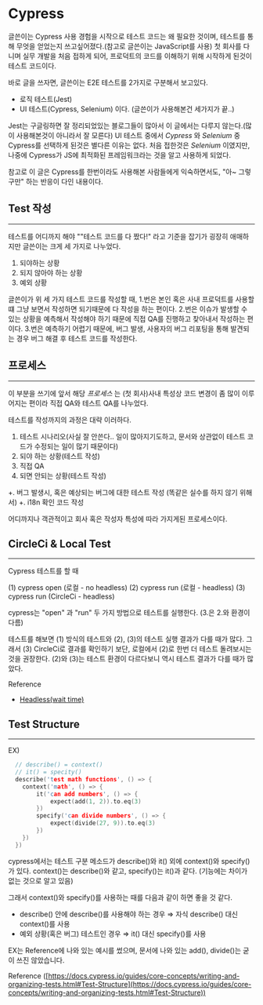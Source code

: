 # Cypress

글쓴이는 Cypress 사용 경험을 시작으로 테스트 코드는 왜 필요한 것이며, 테스트를 통해 무엇을 얻었는지 쓰고싶어졌다.(참고로 글쓴이는 JavaScript를 사용)
첫 회사를 다니며 실무 개발을 처음 접하게 되어, 프로덕트의 코드를 이해하기 위해 시작하게 된것이 테스트 코드이다.

바로 글을 쓰자면, 글쓴이는 E2E 테스트를 2가지로 구분해서 보고있다.
- 로직 테스트(Jest)
- UI 테스트(Cypress, Selenium)
이다. (글쓴이가 사용해본건 세가지가 끝..)

Jest는 구글링하면 잘 정리되었있는 블로그들이 많아서 이 글에서는 다루지 않는다.(많이 사용해본것이 아니라서 잘 모른다)
UI 테스트 중에서
*Cypress* 와 *Selenium* 중 Cypress를 선택하게 된것은 별다른 이유는 없다.
처음 접한것은 *Selenium* 이였지만, 나중에 Cypress가 JS에 최적화된 프레임워크라는 것을 알고 사용하게 되었다.

참고로 이 글은 Cypress를 한번이라도 사용해본 사람들에게 익숙하면서도, "아~ 그렇구만" 하는 반응이 다인 내용이다.


## Test 작성
---

테스트를 어디까지 해야 ""테스트 코드를 다 짰다!" 라고 기준을 잡기가 굉장히 애매하지만 글쓴이는 크게 세 가지로 나누었다.

1. 되야하는 상황
2. 되지 않아야 하는 상황
3. 예외 상황

글쓴이가 위 세 가지 테스트 코드를 작성할 때,
1.번은 본인 혹은 사내 프로덕트를 사용할 떄 그냥 보면서 작성하면 되기때문에 다 작성을 하는 편이다.
2.번은 이슈가 발생할 수 있는 상황을 예측해서 작성해야 하기 때문에 직접 QA를 진행하고 찾아내서 작성하는 편이다.
3.번은 예측하기 어렵기 때문에, 버그 발생, 사용자의 버그 리포팅을 통해 발견되는 경우 버그 해결 후 테스트 코드를 작성한다.


## 프로세스
---
이 부분을 쓰기에 앞서 해당 *프로세스* 는 (첫 회사)사내 특성상 코드 변경이 좀 많이 이루어지는 편이라 직접 QA와 테스트 QA를 나누었다.

테스트를 작성까지의 과정은 대략 이러하다.
1. 테스트 시나리오(사실 잘 안쓴다.. 일이 많아지기도하고, 문서와 상관없이 테스트 코드가 수정되는 일이 많기 때문이다)
2. 되야 하는 상황(테스트 작성)
3. 직접 QA
4. 되면 안되는 상황(테스트 작성)

+. 버그 발생시, 혹은 예상되는 버그에 대한 테스트 작성 (똑같은 실수를 하지 않기 위해서)
+. i18n 확인 코드 작성

어디까지나 객관적이고 회사 혹은 작성자 특성에 따라 가지게된 프로세스이다.


## CircleCi & Local Test
---
Cypress 테스트를 할 때  

(1) cypress open (로컬 - no headless)
(2) cypress run    (로컬 - headless)
(3) cypress run    (CircleCi - headless)

cypress는 "open" 과 "run" 두 가지 방법으로 테스트를 실행한다. (3.은 2.와 환경이 다름)

테스트를 해보면 (1) 방식의 테스트와 (2), (3)의 테스트 실행 결과가 다를 때가 많다.
그래서 (3) CircleCi로 결과를 확인하기 보단, 로컬에서 (2)로 한번 더 테스트 돌려보시는 것을 권장한다.
  (2)와 (3)는 테스트 환경이 다르다보니 역시 테스트 결과가 다를 때가 많았다.

Reference
- [Headless(wait time)](https://www.notion.so/ab180/Cypress-Guideline-39d26b9660d549279363d9ddddd13ca2#08ac0b633b3e406b975075eea6582e38)


## Test Structure
---
EX)
```cpp
  // describe() = context()
  // it() = specity()
  describe('test math functions', () => {
  	context('math', () => {
  		it('can add numbers', () => {
  			expect(add(1, 2)).to.eq(3)
  		})
  		specify('can divide numbers', () => {
  			expect(divide(27, 9)).to.eq(3)
  		})		
  	})
  })
```

cypress에서는 테스트 구분 메소드가 describe()와 it() 외에 context()와 specify()가 있다.
context()는 describe()와 같고, specify()는 it()과 같다. (기능에는 차이가 없는 것으로 알고 있음)

그래서 context()와 specify()를 사용하는 때를 다음과 같이 하면 좋을 것 같다.

- describe() 안에 describe()를 사용해야 하는 경우 ⇒ 자식 describe() 대신 context()를 사용
- 예외 상황(혹은 버그) 테스트인 경우 ⇒ it() 대신 specify()를 사용

EX는 Reference에 나와 있는 예시를 썼으며, 문서에 나와 있는 add(), divide()는 굳이 쓰진 않았습니다.

Reference ([https://docs.cypress.io/guides/core-concepts/writing-and-organizing-tests.html#Test-Structure](https://docs.cypress.io/guides/core-concepts/writing-and-organizing-tests.html#Test-Structure))
